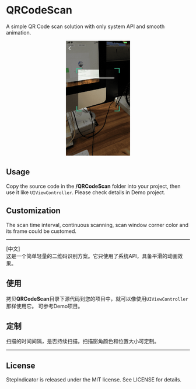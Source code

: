 # QRCodeScan
A simple QR Code scan solution with only system API and smooth animation.

<p align="center" >
<img src="https://raw.githubusercontent.com/chenyun122/QRCodeScan/master/Screenshots/QRCodeScan.gif" alt="QRCodeScan" title="QRCodeScan" width="35%" height="35%" />
</p>

## Usage
Copy the source code in the **/QRCodeScan** folder into your project, then use it like `UIViewController`. Please check details in Demo project.

## Customization
The scan time interval, continuous scanning, scan window corner color and its frame could be customed.
___
[中文]  
这是一个简单轻量的二维码识别方案。它只使用了系统API，具备平滑的动画效果。

## 使用
拷贝**QRCodeScan**目录下源代码到您的项目中，就可以像使用`UIViewController`那样使用它。 可参考Demo项目。

## 定制
扫描的时间间隔，是否持续扫描，扫描窗角颜色和位置大小可定制。

___
## License
StepIndicator is released under the MIT license. See LICENSE for details.